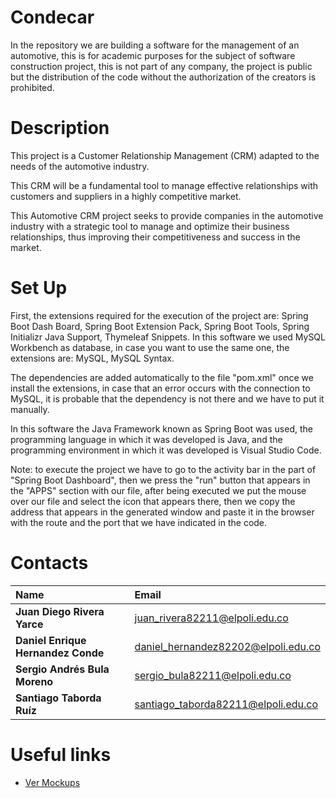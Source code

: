 # Condecar
In the repository we are building a software for the management of an automotive, this is for academic purposes for the subject of software construction project, this is not part of any company, the project is public but the distribution of the code without the authorization of the creators is prohibited.

# Description
This project is a Customer Relationship Management (CRM) adapted to the needs of the automotive industry. 

This CRM will be a fundamental tool to manage effective relationships with customers and suppliers in a highly competitive market.

This Automotive CRM project seeks to provide companies in the automotive industry with a strategic tool to manage and optimize their business relationships, thus improving their competitiveness and success in the market.


# Set Up
First, the extensions required for the execution of the project are: Spring Boot Dash Board, Spring Boot Extension Pack, Spring Boot Tools, Spring Initializr Java Support, Thymeleaf Snippets. In this software we used MySQL Workbench as database, in case you want to use the same one, the extensions are: MySQL, MySQL Syntax. 

The dependencies are added automatically to the file "pom.xml" once we install the extensions, in case that an error occurs with the connection to MySQL, it is probable that the dependency is not there and we have to put it manually.

In this software the Java Framework known as Spring Boot was used, the programming language in which it was developed is Java, and the programming environment in which it was developed is Visual Studio Code.

Note: to execute the project we have to go to the activity bar in the part of "Spring Boot Dashboard", then we press the "run" button that appears in the "APPS" section with our file, after being executed we put the mouse over our file and select the icon that appears there, then we copy the address that appears in the generated window and paste it in the browser with the route and the port that we have indicated in the code.


# Contacts 
|           **Name**                   |             **Email**                 |
|:-------------------------------------|:--------------------------------------|
|   **Juan Diego Rivera Yarce**        |   juan_rivera82211@elpoli.edu.co      | 
|   **Daniel Enrique Hernandez Conde** |   daniel_hernandez82202@elpoli.edu.co |
|   **Sergio Andrés Bula Moreno**      |   sergio_bula82211@elpoli.edu.co      |
|   **Santiago Taborda Ruíz**          |   santiago_taborda82211@elpoli.edu.co |

# Useful links
* [Ver Mockups](https://www.canva.com/design/DAFsmLsL0Rg/NyQvzue1l3TU_pFcynqu5w/view?utm_content=DAFsmLsL0Rg&utm_campaign=designshare&utm_medium=link&utm_source=publishsharelink#1)

